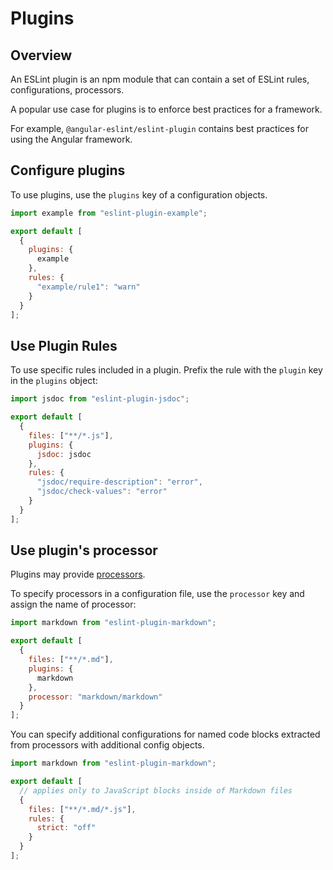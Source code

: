 # Plugins

## Overview

An ESLint plugin is an npm module that can contain a set of ESLint rules, configurations, processors.

A popular use case for plugins is to enforce best practices for a framework.

For example, `@angular-eslint/eslint-plugin` contains best practices for using the Angular framework.


## Configure plugins

To use plugins, use the `plugins` key of a configuration objects.

```js
import example from "eslint-plugin-example";

export default [
  {
    plugins: {
      example
    },
    rules: {
      "example/rule1": "warn"
    }
  }
];
```

## Use Plugin Rules

To use specific rules included in a plugin. Prefix the rule with the `plugin` key in the `plugins` object:
```js
import jsdoc from "eslint-plugin-jsdoc";

export default [
  {
    files: ["**/*.js"],
    plugins: {
      jsdoc: jsdoc
    },
    rules: {
      "jsdoc/require-description": "error",
      "jsdoc/check-values": "error"
    }
  }
];
```


## Use plugin's processor

Plugins may provide [processors](../processors.md).

To specify processors in a configuration file, use the `processor` key and assign the name of processor:
```js
import markdown from "eslint-plugin-markdown";

export default [
  {
    files: ["**/*.md"],
    plugins: {
      markdown
    },
    processor: "markdown/markdown"
  }
];
```

You can specify additional configurations for named code blocks extracted from processors with additional config objects.
```js
import markdown from "eslint-plugin-markdown";

export default [
  // applies only to JavaScript blocks inside of Markdown files
  {
    files: ["**/*.md/*.js"],
    rules: {
      strict: "off"
    }
  }
];
```
